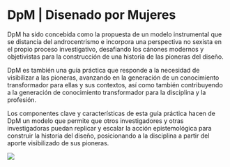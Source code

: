 # DpM | Disenado por Mujeres

DpM ha sido concebida como la propuesta de un modelo instrumental que se distancia del androcentrismo e incorpora una perspectiva no sexista en el propio proceso investigativo, desafiando los cánones modernos y objetivistas para la construcción de una historia de las pioneras del diseño.

DpM es también una guía práctica que responde a la necesidad de visibilizar a las pioneras, avanzando en la generación de un conocimiento transformador para ellas y sus contextos, así como también contribuyendo a la generación de conocimiento transformador para la disciplina y la profesión.

Los componentes clave y características de esta guía práctica hacen de DpM un modelo que permite que otros investigadores y otras investigadoras puedan replicar y escalar la acción epistemológica para construir la historia del diseño, posicionando a la disciplina a partir del aporte visibilizado de sus pioneras.

<img src="https://disenadopormujeres.cl/static/media/metodologia.d9fb17f2f65cc9d55369.png">
